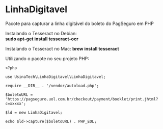 # LinhaDigitavel
Pacote para capturar a linha digitável do boleto do PagSeguro em PHP 

Instalando o Tesseract no Debian:  
**sudo apt-get install tesseract-ocr**

Instalando o Tesseract no Mac:
**brew install tesseract**

Utilizando o pacote no seu projeto PHP: 
```
<?php

use UsinaTech\LinhaDigitavel\LinhaDigitavel;

require __DIR__ . '/vendor/autoload.php';

$boletoURL = 'https://pagseguro.uol.com.br/checkout/payment/booklet/print.jhtml?c=xxxxx';

$ld = new LinhaDigitavel;

echo $ld->capture($boletoURL) . PHP_EOL;

```